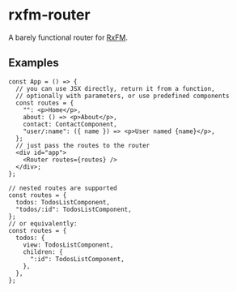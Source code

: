 # rxfm-router

A barely functional router for [RxFM](https://github.com/alden12/rxfm).

## Examples

```tsx
const App = () => {
  // you can use JSX directly, return it from a function,
  // optionally with parameters, or use predefined components
  const routes = {
    "": <p>Home</p>,
    about: () => <p>About</p>,
    contact: ContactComponent,
    "user/:name": ({ name }) => <p>User named {name}</p>,
  };
  // just pass the routes to the router
  <div id="app">
    <Router routes={routes} />
  </div>;
};
```

```tsx
// nested routes are supported
const routes = {
  todos: TodosListComponent,
  "todos/:id": TodosListComponent,
};
// or equivalently:
const routes = {
  todos: {
    view: TodosListComponent,
    children: {
      ":id": TodosListComponent,
    },
  },
};
```
